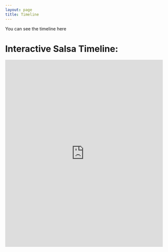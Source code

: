 ```yaml
---
layout: page
title: Timeline
---
```

You can see the timeline here
<h1>Interactive Salsa Timeline:</h1>

<div style="width: 100%; height: 600px;">
    <iframe src="https://cdn.knightlab.com/libs/timeline3/latest/embed/index.html?source=1HLJnMm5epekH16XjnlpdVk51n-WfWISE7IlYWzDLfB4&font=Default&lang=en&initial_zoom=2&height=650" 
            width="100%" 
            height="600" 
            frameborder="0">
    </iframe>
</div>